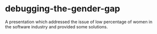 debugging-the-gender-gap
========================

A presentation which addressed the issue of low percentage of women in the software industry and provided some solutions.